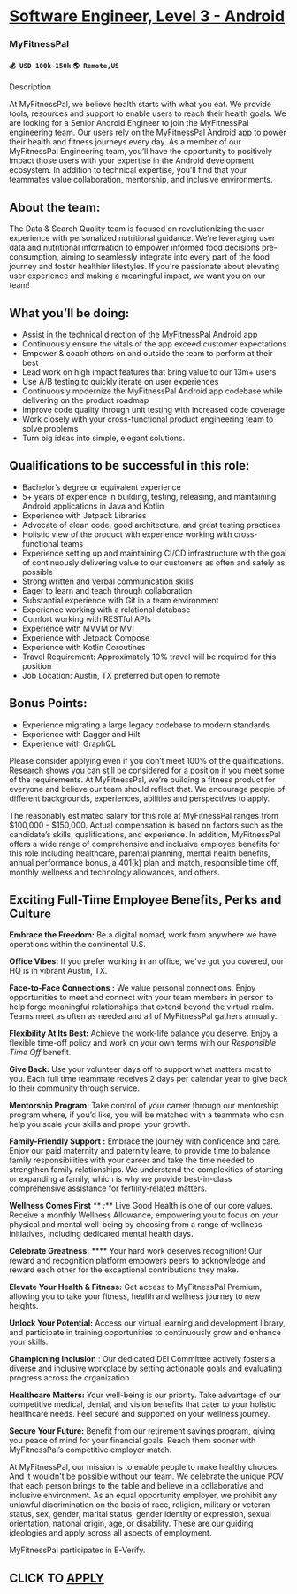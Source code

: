 # [Software Engineer, Level 3 - Android](https://www.remotewlb.com/apply/software-engineer-level-3-android)  
### MyFitnessPal  
#### `💰 USD 100k~150k` `🌎 Remote,US`  

Description

At MyFitnessPal, we believe health starts with what you eat. We provide tools, resources and support to enable users to reach their health goals. We are looking for a Senior Android Engineer to join the MyFitnessPal engineering team. Our users rely on the MyFitnessPal Android app to power their health and fitness journeys every day. As a member of our MyFitnessPal Engineering team, you’ll have the opportunity to positively impact those users with your expertise in the Android development ecosystem. In addition to technical expertise, you’ll find that your teammates value collaboration, mentorship, and inclusive environments.

## **About the team:**

The Data & Search Quality team is focused on revolutionizing the user experience with personalized nutritional guidance. We're leveraging user data and nutritional information to empower informed food decisions pre-consumption, aiming to seamlessly integrate into every part of the food journey and foster healthier lifestyles. If you're passionate about elevating user experience and making a meaningful impact, we want you on our team!

## What you’ll be doing:

  * Assist in the technical direction of the MyFitnessPal Android app
  * Continuously ensure the vitals of the app exceed customer expectations
  * Empower & coach others on and outside the team to perform at their best
  * Lead work on high impact features that bring value to our 13m+ users
  * Use A/B testing to quickly iterate on user experiences
  * Continuously modernize the MyFitnessPal Android app codebase while delivering on the product roadmap
  * Improve code quality through unit testing with increased code coverage
  * Work closely with your cross-functional product engineering team to solve problems
  * Turn big ideas into simple, elegant solutions.

## Qualifications to be successful in this role:

  * Bachelor’s degree or equivalent experience
  * 5+ years of experience in building, testing, releasing, and maintaining Android applications in Java and Kotlin
  * Experience with Jetpack Libraries
  * Advocate of clean code, good architecture, and great testing practices
  * Holistic view of the product with experience working with cross-functional teams
  * Experience setting up and maintaining CI/CD infrastructure with the goal of continuously delivering value to our customers as often and safely as possible
  * Strong written and verbal communication skills
  * Eager to learn and teach through collaboration
  * Substantial experience with Git in a team environment
  * Experience working with a relational database
  * Comfort working with RESTful APIs
  * Experience with MVVM or MVI
  * Experience with Jetpack Compose
  * Experience with Kotlin Coroutines
  * Travel Requirement: Approximately 10% travel will be required for this position
  * Job Location: Austin, TX preferred but open to remote

## Bonus Points:

  * Experience migrating a large legacy codebase to modern standards
  * Experience with Dagger and Hilt
  * Experience with GraphQL

Please consider applying even if you don’t meet 100% of the qualifications. Research shows you can still be considered for a position if you meet some of the requirements. At MyFitnessPal, we’re building a fitness product for everyone and believe our team should reflect that. We encourage people of different backgrounds, experiences, abilities and perspectives to apply.

The reasonably estimated salary for this role at MyFitnessPal ranges from $100,000 - $150,000. Actual compensation is based on factors such as the candidate’s skills, qualifications, and experience. In addition, MyFitnessPal offers a wide range of comprehensive and inclusive employee benefits for this role including healthcare, parental planning, mental health benefits, annual performance bonus, a 401(k) plan and match, responsible time off, monthly wellness and technology allowances, and others.

## Exciting Full-Time Employee Benefits, Perks and Culture

**Embrace the Freedom:** Be a digital nomad, work from anywhere we have operations within the continental U.S.

**Office Vibes:** If you prefer working in an office, we've got you covered, our HQ is in vibrant Austin, TX.

**Face-to-Face Connections** **:** We value personal connections. Enjoy opportunities to meet and connect with your team members in person to help forge meaningful relationships that extend beyond the virtual realm. Teams meet as often as needed and all of MyFitnessPal gathers annually.

**Flexibility At Its Best:** Achieve the work-life balance you deserve. Enjoy a flexible time-off policy and work on your own terms with our _Responsible Time Off_ benefit.

**Give Back:** Use your volunteer days off to support what matters most to you. Each full time teammate receives 2 days per calendar year to give back to their community through service.

**Mentorship Program:** Take control of your career through our mentorship program where, if you’d like, you will be matched with a teammate who can help you scale your skills and propel your growth.

**Family-Friendly Support** **:** Embrace the journey with confidence and care. Enjoy our paid maternity and paternity leave, to provide time to balance family responsibilities with your career and take the time needed to strengthen family relationships. We understand the complexities of starting or expanding a family, which is why we provide best-in-class comprehensive assistance for fertility-related matters.

**Wellness Comes First** ** _:_** Live Good Health is one of our core values. Receive a monthly Wellness Allowance, empowering you to focus on your physical and mental well-being by choosing from a range of wellness initiatives, including dedicated mental health days.

**Celebrate Greatness:** **** Your hard work deserves recognition! Our reward and recognition platform empowers peers to acknowledge and reward each other for the exceptional contributions they make.

**Elevate Your Health & Fitness:** Get access to MyFitnessPal Premium, allowing you to take your fitness, health and wellness journey to new heights.

**Unlock Your Potential:** Access our virtual learning and development library, and participate in training opportunities to continuously grow and enhance your skills.

**Championing Inclusion** : Our dedicated DEI Committee actively fosters a diverse and inclusive workplace by setting actionable goals and evaluating progress across the organization.

**Healthcare Matters:** Your well-being is our priority. Take advantage of our competitive medical, dental, and vision benefits that cater to your holistic healthcare needs. Feel secure and supported on your wellness journey.

**Secure Your Future:** Benefit from our retirement savings program, giving you peace of mind for your financial goals. Reach them sooner with MyFitnessPal’s competitive employer match.

At MyFitnessPal, our mission is to enable people to make healthy choices. And it wouldn't be possible without our team. We celebrate the unique POV that each person brings to the table and believe in a collaborative and inclusive environment. As an equal opportunity employer, we prohibit any unlawful discrimination on the basis of race, religion, military or veteran status, sex, gender, marital status, gender identity or expression, sexual orientation, national origin, age, or disability. These are our guiding ideologies and apply across all aspects of employment.

MyFitnessPal participates in E-Verify.

  
## CLICK TO [APPLY](https://www.remotewlb.com/apply/software-engineer-level-3-android)

